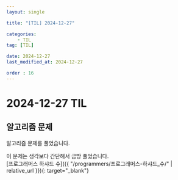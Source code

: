 ```yaml
---
layout: single

title: "[TIL] 2024-12-27"

categories:
    - TIL
tag: [TIL]

date: 2024-12-27
last_modified_at: 2024-12-27

order : 16
---
```


# 2024-12-27 TIL

## 알고리즘 문제

알고리즘 문제를 풀었습니다.

이 문제는 생각보다 간단해서 금방 풀었습니다.  
[프로그래머스 하샤드 수]({{ "/programmers/프로그래머스-하샤드_수/" | relative_url }}){: target="_blank"}